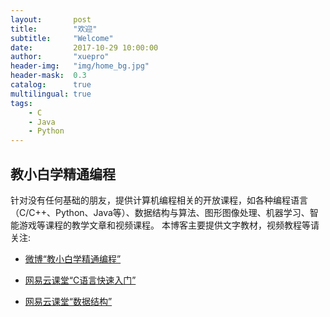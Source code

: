 ```yaml
---
layout:       post
title:        "欢迎"
subtitle:     "Welcome"
date:         2017-10-29 10:00:00
author:       "xuepro"
header-img:   "img/home_bg.jpg"
header-mask:  0.3
catalog:      true
multilingual: true
tags:
    - C
    - Java
    - Python
---
```


## 教小白学精通编程
   
针对没有任何基础的朋友，提供计算机编程相关的开放课程，如各种编程语言（C/C++、Python、Java等）、数据结构与算法、图形图像处理、机器学习、智能游戏等课程的教学文章和视频课程。 本博客主要提供文字教材，视频教程等请关注:

  * [微博“教小白学精通编程”](http://weibo.com/6196175626)

  * [网易云课堂“C语言快速入门”](http://study.163.com/course/courseMain.htm?courseId=1004489020)

   * [网易云课堂“数据结构”](http://study.163.com/course/introduction.htm?courseId=1004703004#/courseDetail?tab=1)
